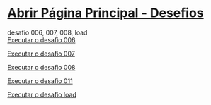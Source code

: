 
# <a href="https://andreypereira08.github.io/desafios/" target="_blank">Abrir Página Principal - Desefios</a>
 desafio 006, 007, 008, load
 <br>
<a href="https://andreypereira08.github.io/desafios/d006" target="_blank">Executar o desafio 006</a>

<a href="https://andreypereira08.github.io/desafios/d007" target="_blank">Executar o desafio 007</a>

<a href="https://andreypereira08.github.io/desafios/d008" target="_blank">Executar o desafio 008</a>

<a href="https://andreypereira08.github.io/desafios/d011" target="_blank">Executar o desafio 011</a>

<a href="https://andreypereira08.github.io/desafios/load" target="_blank">Executar o desafio load</a>
